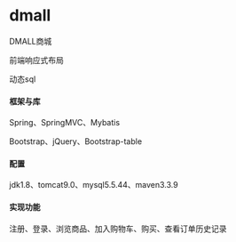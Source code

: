# dmall
DMALL商城

前端响应式布局

动态sql

#### 框架与库
Spring、SpringMVC、Mybatis

Bootstrap、jQuery、Bootstrap-table

#### 配置
jdk1.8、tomcat9.0、mysql5.5.44、maven3.3.9

#### 实现功能
注册、登录、浏览商品、加入购物车、购买、查看订单历史记录


